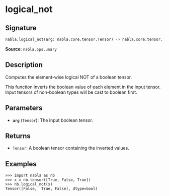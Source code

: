 # logical_not

## Signature

```python
nabla.logical_not(arg: nabla.core.tensor.Tensor) -> nabla.core.tensor.Tensor
```

**Source**: `nabla.ops.unary`

## Description

Computes the element-wise logical NOT of a boolean tensor.

This function inverts the boolean value of each element in the input tensor.
Input tensors of non-boolean types will be cast to boolean first.

## Parameters

- **`arg`** (`Tensor`): The input boolean tensor.

## Returns

- `Tensor`: A boolean tensor containing the inverted values.

## Examples

```pycon
>>> import nabla as nb
>>> x = nb.tensor([True, False, True])
>>> nb.logical_not(x)
Tensor([False,  True, False], dtype=bool)
```
